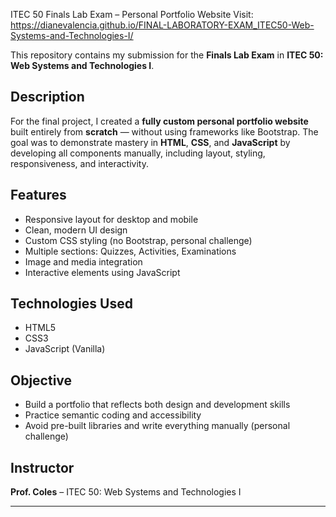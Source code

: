 ITEC 50 Finals Lab Exam – Personal Portfolio Website
Visit: https://dianevalencia.github.io/FINAL-LABORATORY-EXAM_ITEC50-Web-Systems-and-Technologies-I/

This repository contains my submission for the **Finals Lab Exam** in **ITEC 50: Web Systems and Technologies I**.

## Description

For the final project, I created a **fully custom personal portfolio website** built entirely from **scratch** — without using frameworks like Bootstrap. The goal was to demonstrate mastery in **HTML**, **CSS**, and **JavaScript** by developing all components manually, including layout, styling, responsiveness, and interactivity.

## Features

- Responsive layout for desktop and mobile
- Clean, modern UI design
- Custom CSS styling (no Bootstrap, personal challenge)
- Multiple sections: Quizzes, Activities, Examinations
- Image and media integration
- Interactive elements using JavaScript

## Technologies Used

- HTML5  
- CSS3  
- JavaScript (Vanilla)

## Objective

- Build a portfolio that reflects both design and development skills
- Practice semantic coding and accessibility
- Avoid pre-built libraries and write everything manually (personal challenge)


## Instructor

**Prof. Coles** – ITEC 50: Web Systems and Technologies I

---
